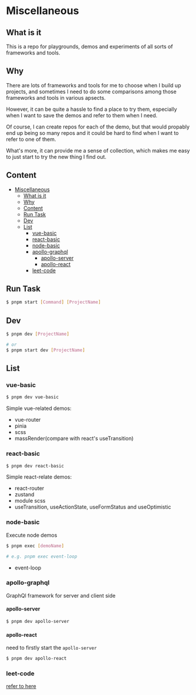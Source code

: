 # Miscellaneous

## What is it

This is a repo for playgrounds, demos and experiments of all sorts of frameworks and tools.

## Why

There are lots of frameworks and tools for me to choose when I build up projects, and sometimes I need to do some comparisons among those frameworks and tools in various apsects. 

However, it can be quite a hassle to find a place to try them, especially when I want to save the demos and refer to them when I need. 

Of course, I can create repos for each of the demo, but that would propably end up being so many repos and it could be hard to find when I want to refer to one of them.

What's more, it can provide me a sense of collection, which makes me easy to just start to try the new thing I find out.

## Content

- [Miscellaneous](#miscellaneous)
  - [What is it](#what-is-it)
  - [Why](#why)
  - [Content](#content)
  - [Run Task](#run-task)
  - [Dev](#dev)
  - [List](#list)
    - [vue-basic](#vue-basic)
    - [react-basic](#react-basic)
    - [node-basic](#node-basic)
    - [apollo-graphql](#apollo-graphql)
      - [apollo-server](#apollo-server)
      - [apollo-react](#apollo-react)
    - [leet-code](#leet-code)

## Run Task

```bash
$ pnpm start [Command] [ProjectName]
```

## Dev

```bash
$ pnpm dev [ProjectName]

# or
$ pnpm start dev [ProjectName]
```

## List

### vue-basic

```bash
$ pnpm dev vue-basic
```

Simple vue-related demos:

- vue-router
- pinia
- scss
- massRender(compare with react's useTransition)

### react-basic

```bash
$ pnpm dev react-basic
```

Simple react-relate demos:

- react-router
- zustand
- module scss
- useTransition, useActionState, useFormStatus and useOptimistic

### node-basic

Execute node demos

```bash
$ pnpm exec [demoName]

# e.g. pnpm exec event-loop
```

- event-loop

### apollo-graphql

GraphQl framework for server and client side

#### apollo-server

```bash
$ pnpm dev apollo-server
```

#### apollo-react

need to firstly start the `apollo-server`

```bash
$ pnpm dev apollo-react
```

### leet-code

[refer to here](./leet-code/README.md)
